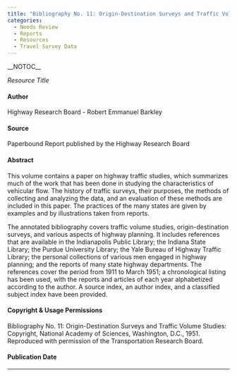 ```yaml
---
title: "Bibliography No. 11: Origin-Destination Surveys and Traffic Volume Studies"
categories:
  - Needs Review
  - Reports
  - Resources
  - Travel Survey Data
---
```


\_\_NOTOC\_\_

*Resource Title*

#### Author

Highway Research Board - Robert Emmanuel Barkley

#### Source

Paperbound Report published by the Highway Research Board

#### Abstract

This volume contains a paper on highway traffic studies, which summarizes much of the work that has been done in studying the characteristics of vehicular flow. The history of traffic surveys, their purposes, the methods of collecting and analyzing the data, and an evaluation of these methods are included in this paper. The practices of the many states are given by examples and by illustrations taken from reports.

The annotated bibliography covers traffic volume studies, origin-destination surveys, and various aspects of highway planning. It includes references that are available in the Indianapolis Public Library; the Indiana State Library; the Purdue University Library; the Yale Bureau of Highway Traffic Library; the personal collections of various men engaged in highway planning; and the reports of many state highway departments. The references cover the period from 1911 to March 1951; a chronological listing has been used, with the reports and articles of each year alphabetized according to the author. A source index, an author index, and a classified subject index have been provided.

#### Copyright & Usage Permissions

Bibliography No. 11: Origin-Destination Surveys and Traffic Volume Studies: Copyright, National Academy of Sciences, Washington, D.C., 1951. Reproduced with permission of the Transportation Research Board.

#### Publication Date

------------------------------------------------------------------------

<comments />
<http://www.travelsurveymanual.org/_attach/1.0/ca87d461a808fda4fbf7dc164d337abf6b4d42cc54b2ad6b/HRB-Biblio11-ODSurveysandTrafficVolumeStudies.pdf>

